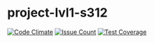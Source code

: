 # project-lvl1-s312

[![Code Climate](https://codeclimate.com/github/se0ga/project-lvl1-s312/badges/gpa.svg)](https://codeclimate.com/github/se0ga/project-lvl1-s312)
[![Issue Count](https://codeclimate.com/github/se0ga/project-lvl1-s312/badges/issue_count.svg)](https://codeclimate.com/github/se0ga/project-lvl1-s312)
[![Test Coverage](https://codeclimate.com/github/se0ga/project-lvl1-s312/badges/coverage.svg)](https://codeclimate.com/github/se0ga/project-lvl1-s312/coverage)
